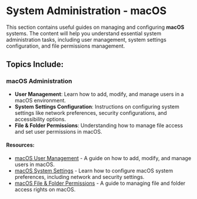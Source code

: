 # System Administration - macOS

This section contains useful guides on managing and configuring **macOS** systems. The content will help you understand essential system administration tasks, including user management, system settings configuration, and file permissions management.

## Topics Include:

### macOS Administration
- **User Management**: Learn how to add, modify, and manage users in a macOS environment.
- **System Settings Configuration**: Instructions on configuring system settings like network preferences, security configurations, and accessibility options.
- **File & Folder Permissions**: Understanding how to manage file access and set user permissions in macOS.

#### Resources:
- [macOS User Management](system-administration/macos-user-management.md) - A guide on how to add, modify, and manage users in macOS.
- [macOS System Settings](system-administration/macos-system-settings.md) - Learn how to configure macOS system preferences, including network and security settings.
- [macOS File & Folder Permissions](system-administration/macos-file-permissions.md) - A guide to managing file and folder access rights on macOS.
